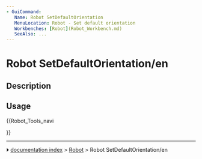 ```yaml
---
- GuiCommand:
   Name: Robot SetDefaultOrientation
   MenuLocation: Robot - Set default orientation
   Workbenches: [Robot](Robot_Workbench.md)
   SeeAlso: ...
---
```


# Robot SetDefaultOrientation/en

## Description

## Usage





{{Robot_Tools_navi

}}



---
⏵ [documentation index](../README.md) > [Robot](Robot_Workbench.md) > Robot SetDefaultOrientation/en
